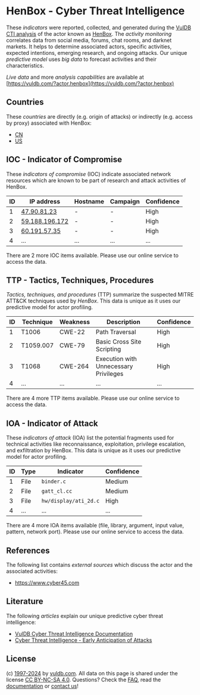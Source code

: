 # HenBox - Cyber Threat Intelligence

These _indicators_ were reported, collected, and generated during the [VulDB CTI analysis](https://vuldb.com/?kb.cti) of the actor known as [HenBox](https://vuldb.com/?actor.henbox). The _activity monitoring_ correlates data from social media, forums, chat rooms, and darknet markets. It helps to determine associated actors, specific activities, expected intentions, emerging research, and ongoing attacks. Our unique _predictive model_ uses _big data_ to forecast activities and their characteristics.

_Live data_ and more _analysis capabilities_ are available at [https://vuldb.com/?actor.henbox](https://vuldb.com/?actor.henbox)

## Countries

These _countries_ are directly (e.g. origin of attacks) or indirectly (e.g. access by proxy) associated with HenBox:

* [CN](https://vuldb.com/?country.cn)
* [US](https://vuldb.com/?country.us)

## IOC - Indicator of Compromise

These _indicators of compromise_ (IOC) indicate associated network resources which are known to be part of research and attack activities of HenBox.

ID | IP address | Hostname | Campaign | Confidence
-- | ---------- | -------- | -------- | ----------
1 | [47.90.81.23](https://vuldb.com/?ip.47.90.81.23) | - | - | High
2 | [59.188.196.172](https://vuldb.com/?ip.59.188.196.172) | - | - | High
3 | [60.191.57.35](https://vuldb.com/?ip.60.191.57.35) | - | - | High
4 | ... | ... | ... | ...

There are 2 more IOC items available. Please use our online service to access the data.

## TTP - Tactics, Techniques, Procedures

_Tactics, techniques, and procedures_ (TTP) summarize the suspected MITRE ATT&CK techniques used by _HenBox_. This data is unique as it uses our predictive model for actor profiling.

ID | Technique | Weakness | Description | Confidence
-- | --------- | -------- | ----------- | ----------
1 | T1006 | CWE-22 | Path Traversal | High
2 | T1059.007 | CWE-79 | Basic Cross Site Scripting | High
3 | T1068 | CWE-264 | Execution with Unnecessary Privileges | High
4 | ... | ... | ... | ...

There are 4 more TTP items available. Please use our online service to access the data.

## IOA - Indicator of Attack

These _indicators of attack_ (IOA) list the potential fragments used for technical activities like reconnaissance, exploitation, privilege escalation, and exfiltration by HenBox. This data is unique as it uses our predictive model for actor profiling.

ID | Type | Indicator | Confidence
-- | ---- | --------- | ----------
1 | File | `binder.c` | Medium
2 | File | `gatt_cl.cc` | Medium
3 | File | `hw/display/ati_2d.c` | High
4 | ... | ... | ...

There are 4 more IOA items available (file, library, argument, input value, pattern, network port). Please use our online service to access the data.

## References

The following list contains _external sources_ which discuss the actor and the associated activities:

* https://www.cyber45.com

## Literature

The following _articles_ explain our unique predictive cyber threat intelligence:

* [VulDB Cyber Threat Intelligence Documentation](https://vuldb.com/?kb.cti)
* [Cyber Threat Intelligence - Early Anticipation of Attacks](https://www.scip.ch/en/?labs.20201022)

## License

(c) [1997-2024](https://vuldb.com/?kb.changelog) by [vuldb.com](https://vuldb.com/?kb.about). All data on this page is shared under the license [CC BY-NC-SA 4.0](https://creativecommons.org/licenses/by-nc-sa/4.0/). Questions? Check the [FAQ](https://vuldb.com/?kb.faq), read the [documentation](https://vuldb.com/?kb) or [contact us](https://vuldb.com/?contact)!
